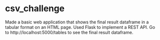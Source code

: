 # csv_challenge
Made a basic web application that shows the final result dataframe in a tabular format on an HTML page. Used Flask to implement a REST API.
Go to http://localhost:5000/tables to see the final result dataframe.
